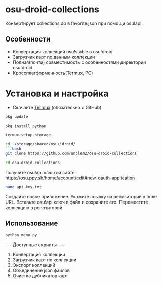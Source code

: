 
# osu-droid-collections

Конвертирует collections.db в favorite.json при помощи osu!api.



## Особенности

- Конвертация коллекций osu!stable в osu!droid
- Загрузчик карт по данным коллекции
- Полная(почти) совместимость с особенностями директории osu!droid
- Кроссплатформенность(Termux, PC)


# Установка и настройка
- Скачайте [Termux](https://github.com/termux/termux-app/releases/download/v0.118.0/termux-app_v0.118.0+github-debug_universal.apk) (обязательно с GitHub) 
```bash
pkg update
```
```bash
pkg install python
```
```bash
termux-setup-storage
```
```bash
cd ~/storage/shared/osu\!droid/
```bash
git clone https://github.com/unclem2/osu-droid-collections
```
```bash
cd osu-droid-collections
```
Получите osu!api ключ на сайте https://osu.ppy.sh/home/account/edit#new-oauth-application

```bash
nano api_key.txt
```
Создайте новое приложение. Укажите ссылку на репозиторий в поле URL. Вставьте osu!api ключ в файл и сохраните его.
Переместите коллекцию в репозиторий.
## Использование
```python
python menu.py
```

--- Доступные скрипты ---
1. Конвертация коллекции
2. Загрузчик карт по коллекции
3. Экспорт коллекций
4. Объединение json файлов
5. Очистка дубликатов карт

